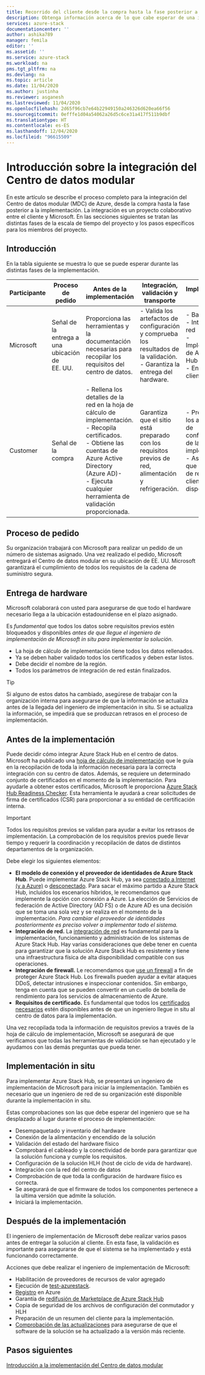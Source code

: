```yaml
---
title: Recorrido del cliente desde la compra hasta la fase posterior a la implementación de Azure Stack Hub | Microsoft Docs
description: Obtenga información acerca de lo que cabe esperar de una implementación correcta in situ de un Centro de datos modular (MDC) de Azure, desde el planeamiento hasta la etapa posterior a la implementación.
services: azure-stack
documentationcenter: ''
author: ashika789
manager: femila
editor: ''
ms.assetid: ''
ms.service: azure-stack
ms.workload: na
pms.tgt_pltfrm: na
ms.devlang: na
ms.topic: article
ms.date: 11/04/2020
ms.author: justinha
ms.reviewer: asganesh
ms.lastreviewed: 11/04/2020
ms.openlocfilehash: 2d65f96cb7e64b22949150a246326d620ea66f56
ms.sourcegitcommit: 0efffe1d04a54062a26d5c6ce31a417f511b9dbf
ms.translationtype: HT
ms.contentlocale: es-ES
ms.lasthandoff: 12/04/2020
ms.locfileid: "96615509"
---
```

# <a name="modular-datacenter-integration-overview"></a>Introducción sobre la integración del Centro de datos modular

En este artículo se describe el proceso completo para la integración del Centro de datos modular (MDC) de Azure, desde la compra hasta la fase posterior a la implementación. La integración es un proyecto colaborativo entre el cliente y Microsoft. En las secciones siguientes se tratan las distintas fases de la escala de tiempo del proyecto y los pasos específicos para los miembros del proyecto.

## <a name="introduction"></a>Introducción

En la tabla siguiente se muestra lo que se puede esperar durante las distintas fases de la implementación.

| Participante |Proceso de pedido |Antes de la implementación |Integración, validación y transporte |Implementación in situ |Después de la implementación |
|---|---------------|---------------|-----------------------------------|--------------------|----------------|
|Microsoft  | Señal de la entrega a una ubicación de EE. UU.    |Proporciona las herramientas y la documentación necesarias para recopilar los requisitos del centro de datos. |- Valida los artefactos de configuración y comprueba los resultados de la validación.<br>- Garantiza la entrega del hardware.    |- Bastidor y pila<br>- Integración de red<br>- Implementación de Azure Stack Hub<br>- Entrega al cliente    |Registro y redifusión de Marketplace de Azure Stack Hub|
|Customer   |Señal de la compra   |- Rellena los detalles de la red en la hoja de cálculo de implementación.<br>- Recopila certificados.<br>- Obtiene las cuentas de Azure Active Directory (Azure AD)-<br>- Ejecuta cualquier herramienta de validación proporcionada.   |Garantiza que el sitio está preparado con los requisitos previos de red, alimentación y refrigeración.   |- Prepárese con los artefactos de configuración de la implementación.<br>- Asegúrese de que el ingeniero de red del cliente está disponible.   |     |


## <a name="order-process"></a>Proceso de pedido

Su organización trabajará con Microsoft para realizar un pedido de un número de sistemas asignado. Una vez realizado el pedido, Microsoft entregará el Centro de datos modular en su ubicación de EE. UU. Microsoft garantizará el cumplimiento de todos los requisitos de la cadena de suministro segura.

## <a name="hardware-delivery"></a>Entrega de hardware

Microsoft colaborará con usted para asegurarse de que todo el hardware necesario llega a la ubicación estadounidense en el plazo asignado.

Es *fundamental* que todos los datos sobre requisitos previos estén bloqueados y disponibles *antes de que llegue el ingeniero de implementación de Microsoft in situ para implementar la solución*.

- La hoja de cálculo de implementación tiene todos los datos rellenados.
- Ya se deben haber validado todos los certificados y deben estar listos.
- Debe decidir el nombre de la región.
- Todos los parámetros de integración de red están finalizados.

>[!Tip]
>Si alguno de estos datos ha cambiado, asegúrese de trabajar con la organización interna para asegurarse de que la información se actualiza antes de la llegada del ingeniero de implementación in situ. Si se actualiza la información, se impedirá que se produzcan retrasos en el proceso de implementación.

## <a name="predeployment"></a>Antes de la implementación

Puede decidir cómo integrar Azure Stack Hub en el centro de datos. Microsoft ha publicado una [hoja de cálculo de implementación](../operator/azure-stack-deployment-worksheet.md) que le guía en la recopilación de toda la información necesaria para la correcta integración con su centro de datos. Además, se requiere un determinado conjunto de certificados en el momento de la implementación. Para ayudarle a obtener estos certificados, Microsoft le proporciona [Azure Stack Hub Readiness Checker](../operator/azure-stack-validation-report.md). Esta herramienta le ayudará a crear solicitudes de firma de certificados (CSR) para proporcionar a su entidad de certificación interna.

>[!Important]
>Todos los requisitos previos se validan para ayudar a evitar los retrasos de implementación. La comprobación de los requisitos previos puede llevar tiempo y requerir la coordinación y recopilación de datos de distintos departamentos de la organización.

Debe elegir los siguientes elementos:

- **El modelo de conexión y el proveedor de identidades de Azure Stack Hub**. Puede implementar Azure Stack Hub, ya sea [conectado a Internet (y a Azure)](../operator/azure-stack-connected-deployment.md) o [desconectado](../operator/azure-stack-disconnected-deployment.md). Para sacar el máximo partido a Azure Stack Hub, incluidos los escenarios híbridos, le recomendamos que implemente la opción con conexión a Azure. La elección de Servicios de federación de Active Directory (AD FS) o de Azure AD es una decisión que se toma una sola vez y se realiza en el momento de la implementación. *Para cambiar el proveedor de identidades posteriormente es preciso volver a implementar todo el sistema.*
- **Integración de red.** La [integración de red](../operator/azure-stack-network.md) es fundamental para la implementación, funcionamiento y administración de los sistemas de Azure Stack Hub. Hay varias consideraciones que debe tener en cuenta para garantizar que la solución Azure Stack Hub es resistente y tiene una infraestructura física de alta disponibilidad compatible con sus operaciones.
- **Integración de firewall.** Le recomendamos que [use un firewall](../operator/azure-stack-firewall.md) a fin de proteger Azure Stack Hub. Los firewalls pueden ayudar a evitar ataques DDoS, detectar intrusiones e inspeccionar contenidos. Sin embargo, tenga en cuenta que se pueden convertir en un cuello de botella de rendimiento para los servicios de almacenamiento de Azure.
- **Requisitos de certificado.** Es fundamental que todos los [certificados necesarios](../operator/azure-stack-pki-certs.md) estén disponibles antes de que un ingeniero llegue in situ al centro de datos para la implementación.

Una vez recopilada toda la información de requisitos previos a través de la hoja de cálculo de implementación, Microsoft se asegurará de que verificamos que todas las herramientas de validación se han ejecutado y le ayudamos con las demás preguntas que pueda tener.

## <a name="onsite-deployment"></a>Implementación in situ

Para implementar Azure Stack Hub, se presentará un ingeniero de implementación de Microsoft para iniciar la implementación. También es necesario que un ingeniero de red de su organización esté disponible durante la implementación in situ.

Estas comprobaciones son las que debe esperar del ingeniero que se ha desplazado al lugar durante el proceso de implementación:

- Desempaquetado y inventario del hardware
- Conexión de la alimentación y encendido de la solución
- Validación del estado del hardware físico
- Comprobará el cableado y la conectividad de borde para garantizar que la solución funciona y cumple los requisitos.
- Configuración de la solución HLH (host de ciclo de vida de hardware).
- Integración con la red del centro de datos
- Comprobación de que toda la configuración de hardware físico es correcta.
- Se asegurará de que el firmware de todos los componentes pertenece a la ultima versión que admite la solución.
- Iniciará la implementación.

## <a name="post-deployment"></a>Después de la implementación

El ingeniero de implementación de Microsoft debe realizar varios pasos antes de entregar la solución al cliente. En esta fase, la validación es importante para asegurarse de que el sistema se ha implementado y está funcionando correctamente.

Acciones que debe realizar el ingeniero de implementación de Microsoft:

- Habilitación de proveedores de recursos de valor agregado
- Ejecución de [test-azurestack](../operator/azure-stack-diagnostic-test.md).
- [Registro](../operator/azure-stack-registration-role.md) en Azure
- Garantía de [redifusión de Marketplace de Azure Stack Hub](../operator/azure-stack-marketplace.md)
- Copia de seguridad de los archivos de configuración del conmutador y HLH
- Preparación de un resumen del cliente para la implementación.
- [Comprobación de las actualizaciones](../operator/azure-stack-updates.md) para asegurarse de que el software de la solución se ha actualizado a la versión más reciente.

## <a name="next-steps"></a>Pasos siguientes

[Introducción a la implementación del Centro de datos modular](deployment-overview.md)

